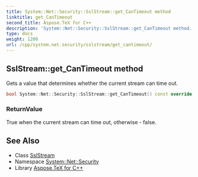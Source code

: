 ```yaml
---
title: System::Net::Security::SslStream::get_CanTimeout method
linktitle: get_CanTimeout
second_title: Aspose.TeX for C++
description: 'System::Net::Security::SslStream::get_CanTimeout method. Gets a value that determines whether the current stream can time out in C++.'
type: docs
weight: 1200
url: /cpp/system.net.security/sslstream/get_cantimeout/
---
```

## SslStream::get_CanTimeout method


Gets a value that determines whether the current stream can time out.

```cpp
bool System::Net::Security::SslStream::get_CanTimeout() const override
```


### ReturnValue

True when the current stream can time out, otherwise - false.

## See Also

* Class [SslStream](../)
* Namespace [System::Net::Security](../../)
* Library [Aspose.TeX for C++](../../../)
